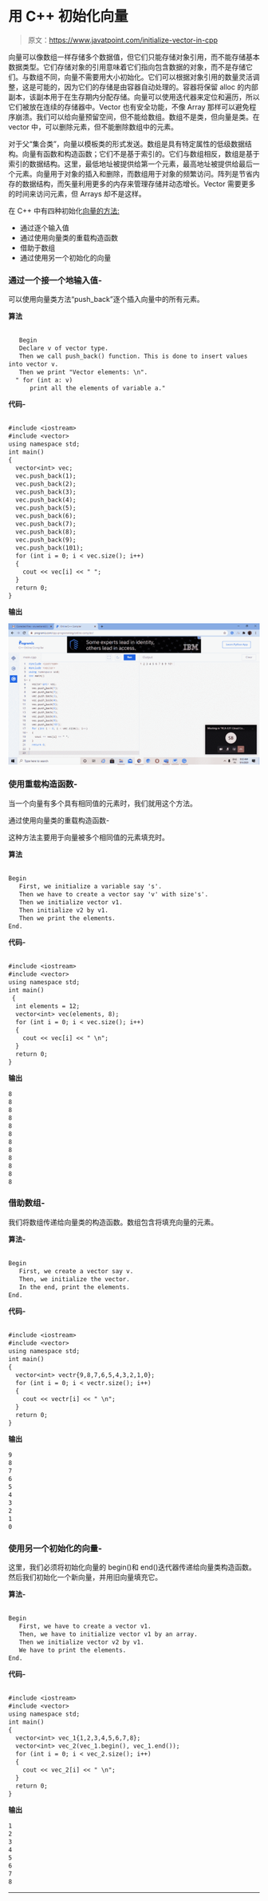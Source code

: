 # 用 C++ 初始化向量

> 原文：<https://www.javatpoint.com/initialize-vector-in-cpp>

向量可以像数组一样存储多个数据值，但它们只能存储对象引用，而不能存储基本数据类型。它们存储对象的引用意味着它们指向包含数据的对象，而不是存储它们。与数组不同，向量不需要用大小初始化。它们可以根据对象引用的数量灵活调整，这是可能的，因为它们的存储是由容器自动处理的。容器将保留 alloc 的内部副本，该副本用于在生存期内分配存储。向量可以使用迭代器来定位和遍历，所以它们被放在连续的存储器中。Vector 也有安全功能，不像 Array 那样可以避免程序崩溃。我们可以给向量预留空间，但不能给数组。数组不是类，但向量是类。在 vector 中，可以删除元素，但不能删除数组中的元素。

对于父“集合类”，向量以模板类的形式发送。数组是具有特定属性的低级数据结构。向量有函数和构造函数；它们不是基于索引的。它们与数组相反，数组是基于索引的数据结构。这里，最低地址被提供给第一个元素，最高地址被提供给最后一个元素。向量用于对象的插入和删除，而数组用于对象的频繁访问。阵列是节省内存的数据结构，而矢量利用更多的内存来管理存储并动态增长。Vector 需要更多的时间来访问元素，但 Arrays 却不是这样。

在 C++ 中有四种初始化[向量的方法:](https://www.javatpoint.com/cpp-vector)

*   通过逐个输入值
*   通过使用向量类的重载构造函数
*   借助于数组
*   通过使用另一个初始化的向量

### 通过一个接一个地输入值-

可以使用向量类方法“push_back”逐个插入向量中的所有元素。

**算法**

```

   Begin
   Declare v of vector type.
   Then we call push_back() function. This is done to insert values into vector v.
   Then we print "Vector elements: \n".
  " for (int a: v)
      print all the elements of variable a."

```

**代码-**

```

#include <iostream>
#include <vector>
using namespace std;
int main() 
{
  vector<int> vec;  
  vec.push_back(1); 
  vec.push_back(2); 
  vec.push_back(3);
  vec.push_back(4); 
  vec.push_back(5);
  vec.push_back(6); 
  vec.push_back(7); 
  vec.push_back(8);
  vec.push_back(9); 
  vec.push_back(101);
  for (int i = 0; i < vec.size(); i++)
  {
    cout << vec[i] << " "; 
  }
  return 0; 
}

```

**输出**

![Initialize Vector in C++](img/2210ffb8f2a52c41131fb9c7c196db40.png)

### 使用重载构造函数-

当一个向量有多个具有相同值的元素时，我们就用这个方法。

通过使用向量类的重载构造函数-

这种方法主要用于向量被多个相同值的元素填充时。

**算法**

```

Begin
   First, we initialize a variable say 's'.
   Then we have to create a vector say 'v' with size's'.
   Then we initialize vector v1.
   Then initialize v2 by v1.
   Then we print the elements.
End.

```

**代码-**

```

#include <iostream>
#include <vector>
using namespace std;
int main()
 {
  int elements = 12; 
  vector<int> vec(elements, 8); 
  for (int i = 0; i < vec.size(); i++)
  {
    cout << vec[i] << " \n"; 
  }
  return 0; 
}  

```

**输出**

```
8 
8 
8 
8 
8 
8 
8 
8 
8 
8 
8 
8

```

### 借助数组-

我们将数组传递给向量类的构造函数。数组包含将填充向量的元素。

**算法-**

```

Begin
   First, we create a vector say v.
   Then, we initialize the vector.
   In the end, print the elements.
End.

```

**代码-**

```

#include <iostream>
#include <vector>
using namespace std;
int main() 
{
  vector<int> vectr{9,8,7,6,5,4,3,2,1,0}; 
  for (int i = 0; i < vectr.size(); i++)
  {
    cout << vectr[i] << " \n"; 
  }
  return 0;
}

```

**输出**

```
9 
8 
7 
6 
5 
4 
3 
2 
1 
0

```

### 使用另一个初始化的向量-

这里，我们必须将初始化向量的 begin()和 end()迭代器传递给向量类构造函数。然后我们初始化一个新向量，并用旧向量填充它。

**算法-**

```

Begin
   First, we have to create a vector v1.
   Then, we have to initialize vector v1 by an array.
   Then we initialize vector v2 by v1.
   We have to print the elements.
End.

```

**代码-**

```

#include <iostream>
#include <vector>
using namespace std;
int main() 
{
  vector<int> vec_1{1,2,3,4,5,6,7,8};
  vector<int> vec_2(vec_1.begin(), vec_1.end());
  for (int i = 0; i < vec_2.size(); i++)
  {
    cout << vec_2[i] << " \n"; 
  }
  return 0; 
}

```

**输出**

```
1 
2 
3 
4 
5 
6 
7 
8

```

* * *